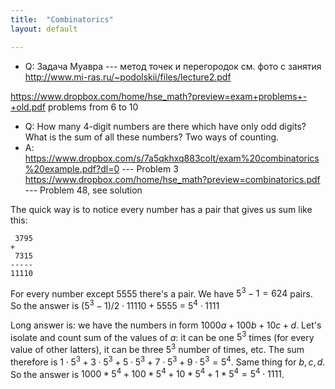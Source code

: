 ```yaml
---
title:  "Combinatorics"
layout: default

---
```



- Q: Задача Муавра --- метод точек и перегородок
см. фото с занятия
<http://www.mi-ras.ru/~podolskii/files/lecture2.pdf>


<https://www.dropbox.com/home/hse_math?preview=exam+problems+-+old.pdf>
problems from 6 to 10

- Q: How many 4-digit numbers are there which have only odd digits? What is the sum of all these numbers? Two ways of counting.
- A: <https://www.dropbox.com/s/7a5qkhxq883colt/exam%20combinatorics%20example.pdf?dl=0> --- Problem 3
<https://www.dropbox.com/home/hse_math?preview=combinatorics.pdf> --- Problem 48, see solution

The quick way is to notice every number has a pair that gives us sum like this:

```
 3795
+
 7315
-----
11110
```

For every number except $5555$ there's a pair. We have $5^3 - 1 = 624$ pairs. So the answer is $(5^3 - 1)/2 \cdot 11110 + 5555 \ = \ 5^4 \cdot 1111$

Long answer is: we have the numbers in form $1000a + 100b + 10c + d$.
Let's isolate and count sum of the values of $a$: it can be one $5^3$ times (for every value of other latters), it can be three $5^3$ number of times, etc.
The sum therefore is $1\cdot5^3 + 3\cdot5^3 + 5\cdot5^3 + 7\cdot5^3 + 9\cdot5^3 = 5^4$.
Same thing for $b,c,d$.
So the answer is $1000*5^4 + 100*5^4 + 10*5^4 + 1*5^4 = 5^4\cdot1111$.
